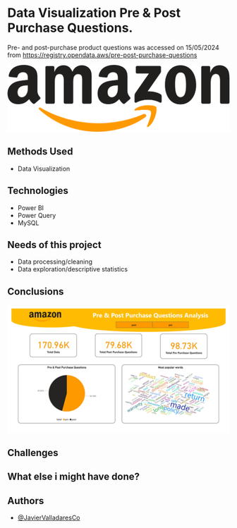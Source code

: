# Data Visualization Pre & Post Purchase Questions.

Pre- and post-purchase product questions was accessed on 15/05/2024 from https://registry.opendata.aws/pre-post-purchase-questions 

![Amazon](/Images/Amazon_logo.jpg "Amazon Logo")


## Methods Used

 - Data Visualization 

## Technologies

- Power BI
- Power Query
- MySQL


## Needs of this project

- Data processing/cleaning
- Data exploration/descriptive statistics

## Conclusions


![Dashboard](/Images/Amazon_Dashboard.jpg "Dashboard")

## Challenges



## What else i might have done?


## Authors

- [@JavierValladaresCo](https://www.github.com/JavierValladaresCo)
